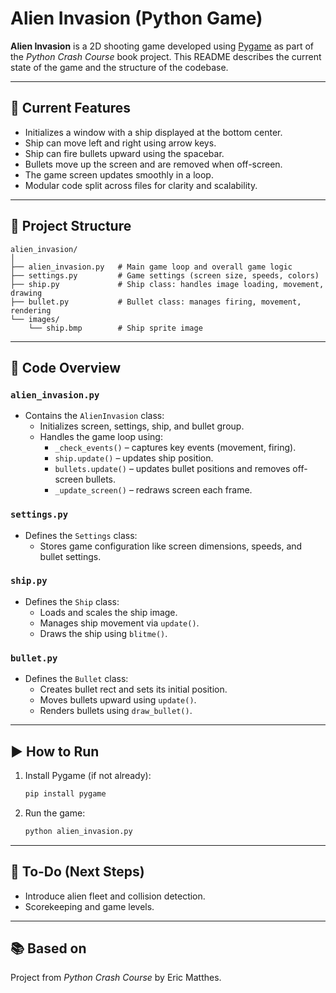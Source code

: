 # Alien Invasion (Python Game)

**Alien Invasion** is a 2D shooting game developed using [Pygame](https://www.pygame.org/) as part of the *Python Crash Course* book project. This README describes the current state of the game and the structure of the codebase.

---

## 🚀 Current Features

- Initializes a window with a ship displayed at the bottom center.
- Ship can move left and right using arrow keys.
- Ship can fire bullets upward using the spacebar.
- Bullets move up the screen and are removed when off-screen.
- The game screen updates smoothly in a loop.
- Modular code split across files for clarity and scalability.

---

## 📁 Project Structure

```
alien_invasion/
│
├── alien_invasion.py   # Main game loop and overall game logic
├── settings.py         # Game settings (screen size, speeds, colors)
├── ship.py             # Ship class: handles image loading, movement, drawing
├── bullet.py           # Bullet class: manages firing, movement, rendering
└── images/
    └── ship.bmp        # Ship sprite image
```

---

## 🧠 Code Overview

### `alien_invasion.py`
- Contains the `AlienInvasion` class:
  - Initializes screen, settings, ship, and bullet group.
  - Handles the game loop using:
    - `_check_events()` – captures key events (movement, firing).
    - `ship.update()` – updates ship position.
    - `bullets.update()` – updates bullet positions and removes off-screen bullets.
    - `_update_screen()` – redraws screen each frame.

### `settings.py`
- Defines the `Settings` class:
  - Stores game configuration like screen dimensions, speeds, and bullet settings.

### `ship.py`
- Defines the `Ship` class:
  - Loads and scales the ship image.
  - Manages ship movement via `update()`.
  - Draws the ship using `blitme()`.

### `bullet.py`
- Defines the `Bullet` class:
  - Creates bullet rect and sets its initial position.
  - Moves bullets upward using `update()`.
  - Renders bullets using `draw_bullet()`.

---

## ▶️ How to Run

1. Install Pygame (if not already):
   ```bash
   pip install pygame
   ```
2. Run the game:
   ```bash
   python alien_invasion.py
   ```

---

## 📌 To-Do (Next Steps)

- Introduce alien fleet and collision detection.
- Scorekeeping and game levels.

---

## 📚 Based on

Project from *Python Crash Course* by Eric Matthes.
